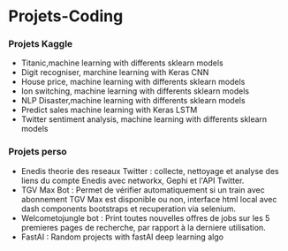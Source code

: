 # Projets-Coding


### Projets Kaggle 
- Titanic,machine learning with differents sklearn models
- Digit recogniser, marchine learning with Keras CNN
- House price, machine learning with differents sklearn models
- Ion switching, machine learning with differents sklearn models
- NLP Disaster,machine learning with differents sklearn models
- Predict sales machine learning with Keras LSTM
- Twitter sentiment analysis, machine learning with differents sklearn models



### Projets perso
- Enedis theorie des reseaux Twitter : collecte, nettoyage et analyse des liens du compte Enedis avec networkx, Gephi et l'API Twitter. 
- TGV Max Bot : Permet de vérifier automatiquement si un train avec abonnement TGV Max est disponible ou non, interface html local avec dash components bootstraps et recuperation via selenium.
- Welcometojungle bot : Print toutes nouvelles offres de jobs sur les 5 premieres pages de recherche, par rapport à la derniere utilisation. 
- FastAI : Random projects with fastAI deep learning algo



